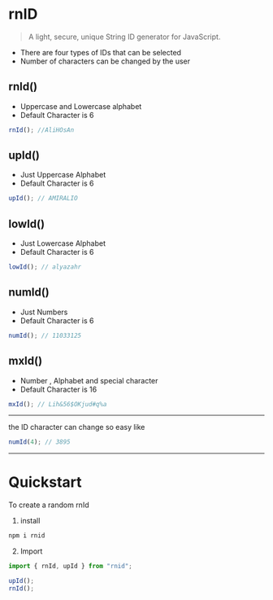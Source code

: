 # rnID

> A light, secure, unique String ID generator for JavaScript.

- There are four types of IDs that can be selected
- Number of characters can be changed by the user

## rnId()

- Uppercase and Lowercase alphabet
- Default Character is 6

```javascript
rnId(); //AliHOsAn
```

## upId()

- Just Uppercase Alphabet
- Default Character is 6

```javascript
upId(); // AMIRALIO
```

## lowId()

- Just Lowercase Alphabet
- Default Character is 6

```javascript
lowId(); // alyazahr
```

## numId()

- Just Numbers
- Default Character is 6

```javascript
numId(); // 11033125
```

## mxId()

- Number , Alphabet and special character
- Default Character is 16

```javascript
mxId(); // Lih&56$OKjud#q%a
```

---

the ID character can change so easy like

```javascript
numId(4); // 3895
```

---

# Quickstart

To create a random rnId

1. install

```bash
npm i rnid
```

2. Import

```javascript
import { rnId, upId } from "rnid";

upId();
rnId();
```

